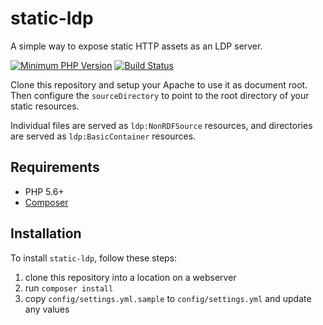 # static-ldp
A simple way to expose static HTTP assets as an LDP server.

[![Minimum PHP Version](https://img.shields.io/badge/php-%3E%3D%205.5-8892BF.svg?style=flat-square)](https://php.net/)
[![Build Status](https://travis-ci.org/trellis-ldp/static-ldp.svg?branch=master)](https://travis-ci.org/trellis-ldp/static-ldp)


Clone this repository and setup your Apache to use it as
document root. Then configure the `sourceDirectory` to point
to the root directory of your static resources.

Individual files are served as `ldp:NonRDFSource` resources,
and directories are served as `ldp:BasicContainer` resources.

## Requirements

* PHP 5.6+
* [Composer](https://getcomposer.org/)

## Installation

To install `static-ldp`, follow these steps:

1. clone this repository into a location on a webserver
2. run `composer install`
3. copy `config/settings.yml.sample` to `config/settings.yml` and update any values
